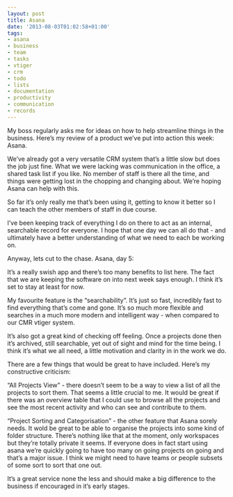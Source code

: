 ```yaml
---
layout: post
title: Asana
date: '2013-08-03T01:02:58+01:00'
tags:
- asana
- business
- team
- tasks
- vtiger
- crm
- todo
- lists
- documentation
- productivity
- communication
- records
---
```

My boss regularly asks me for ideas on how to help streamline things in the business. Here’s my review of a product we’ve put into action this week: Asana.

We’ve already got a very versatile CRM system that’s a little slow but does the job just fine. What we were lacking was communication in the office, a shared task list if you like. No member of staff is there all the time, and things were getting lost in the chopping and changing about. We’re hoping Asana can help with this.

So far it’s only really me that’s been using it, getting to know it better so I can teach the other members of staff in due course.

I’ve been keeping track of everything I do on there to act as an internal, searchable record for everyone. I hope that one day we can all do that - and ultimately have a better understanding of what we need to each be working on.

Anyway, lets cut to the chase. Asana, day 5:

It’s a really swish app and there’s too many benefits to list here. The fact that we are keeping the software on into next week says enough. I think it’s set to stay at least for now. 

My favourite feature is the “searchability”. It’s just so fast, incredibly fast to find everything that’s come and gone. It’s so much more flexible and searches in a much more modern and intelligent way - when compared to our CMR vtiger system.

It’s also got a great kind of checking off feeling. Once a projects done then it’s archived, still searchable, yet out of sight and mind for the time being. I think it’s what we all need, a little motivation and clarity in in the work we do.

There are a few things that would be great to have included. Here’s my constructive criticism:

“All Projects View” - there doesn’t seem to be a way to view a list of all the projects to sort them. That seems a little crucial to me. It would be great if there was an overview table that I could use to browse all the projects and see the most recent activity and who can see and contribute to them.

“Project Sorting and Categorisation” - the other feature that Asana sorely needs. It wold be great to be able to organise the projects into some kind of folder structure. There’s nothing like that at the moment, only workspaces but they’re totally private it seems. If everyone does in fact start using asana we’re quickly going to have too many on going projects on going and that’s a major issue. I think we might need to have teams or people subsets of some sort to sort that one out.

It’s a great service none the less and should make a big difference to the business if encouraged in it’s early stages.
